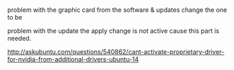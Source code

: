 


#
problem with the graphic card 
from the software & updates change the one to be

problem with the update the apply change is not active cause this part is needed.

http://askubuntu.com/questions/540862/cant-activate-proprietary-driver-for-nvidia-from-additional-drivers-ubuntu-14
